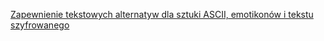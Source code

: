 [Zapewnienie tekstowych alternatyw dla sztuki ASCII, emotikonów i tekstu szyfrowanego](https://www.w3.org/WAI/WCAG21/Techniques/html/H86)